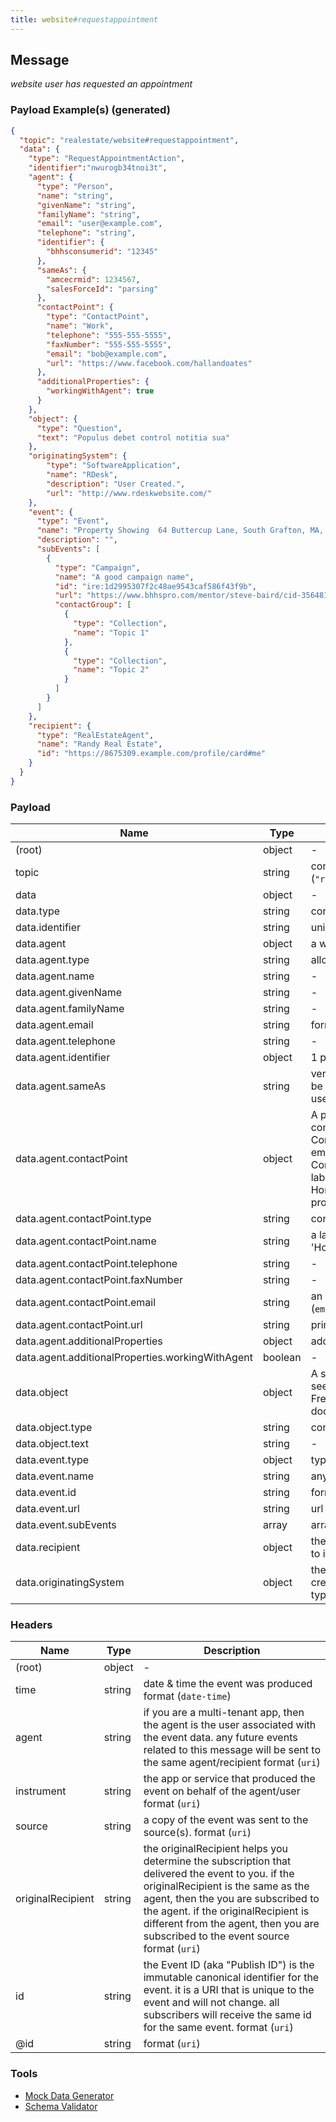 ```yaml
---
title: website#requestappointment
---
```


## Message

_website user has requested an appointment_

### Payload Example(s) (generated)

```json
{
  "topic": "realestate/website#requestappointment",
  "data": {
    "type": "RequestAppointmentAction",
    "identifier":"nwurogb34tnoi3t",
    "agent": {
      "type": "Person",
      "name": "string",
      "givenName": "string",
      "familyName": "string",
      "email": "user@example.com",
      "telephone": "string",
      "identifier": {
        "bhhsconsumerid": "12345"
      },
      "sameAs": {
        "amcecrmid": 1234567,
        "salesForceId": "parsing"
      },
      "contactPoint": {
        "type": "ContactPoint",
        "name": "Work",
        "telephone": "555-555-5555",
        "faxNumber": "555-555-5555",
        "email": "bob@example.com",
        "url": "https://www.facebook.com/hallandoates"
      },
      "additionalProperties": {
        "workingWithAgent": true
      }
    },
    "object": {
      "type": "Question",
      "text": "Populus debet control notitia sua"
    },
    "originatingSystem": {
        "type": "SoftwareApplication",
        "name": "RDesk",
        "description": "User Created.",
        "url": "http://www.rdeskwebsite.com/"
    },
    "event": {
      "type": "Event",
      "name": "Property Showing  64 Buttercup Lane, South Grafton, MA, USA",
      "description": "",
      "subEvents": [
        {
          "type": "Campaign",
          "name": "A good campaign name",
          "id": "ire:1d2995307f2c48ae9543caf586f43f9b",
          "url": "https://www.bhhspro.com/mentor/steve-baird/cid-356481/oh/889-hartford-drive-44035/pid-338005633",
          "contactGroup": [
            {
              "type": "Collection",
              "name": "Topic 1"
            },
            {
              "type": "Collection",
              "name": "Topic 2"
            }
          ]
        }
      ]
    },
    "recipient": {
      "type": "RealEstateAgent",
      "name": "Randy Real Estate",
      "id": "https://8675309.example.com/profile/card#me"
    }
  }
}
```

### Payload

| Name                                             | Type    | Description                                                                                                                                                                                                                                                                                 |
| ------------------------------------------------ | ------- | ------------------------------------------------------------------------------------------------------------------------------------------------------------------------------------------------------------------------------------------------------------------------------------------- |
| (root)                                           | object  | -                                                                                                                                                                                                                                                                                           |
| topic                                            | string  | const (`"realestate/website#requestappointment"`)                                                                                                                                                                                                                                           |
| data                                             | object  | -                                                                                                                                                                                                                                                                                           |
| data.type                                        | string  | const (`"RequestAppointmentAction"`)                                                                                                                                                                                                                                                        |
| data.identifier                | string                           | unique identifier |
| data.agent                                       | object  | a website user/visitor                                                                                                                                                                                                                                                                      |
| data.agent.type                                  | string  | allowed (`"Person"`, `"Contact"`)                                                                                                                                                                                                                                                           |
| data.agent.name                                  | string  | -                                                                                                                                                                                                                                                                                           |
| data.agent.givenName                             | string  | -                                                                                                                                                                                                                                                                                           |
| data.agent.familyName                            | string  | -                                                                                                                                                                                                                                                                                           |
| data.agent.email                                 | string  | format (`email`)                                                                                                                                                                                                                                                                            |
| data.agent.telephone                             | string  | -                                                                                                                                                                                                                                                                                           |
| data.agent.identifier                            | object  | 1 properties                                                                                                                                                                                                                                                                                |
| data.agent.sameAs                                | string  | vendor specific identifier for the user can be shared with other vendors to identify the user format (`uri`)                                                                                                                                                                                |
| data.agent.contactPoint                          | object  | A point of contact for the entity. By convention in the real estate domain, ContactPoints are preferred over telephone, email, and faxNumber so the ContactPoint.name property can be used to label values for example, Work Telephone, Home, as named contactPoint values. >= 3 properties |
| data.agent.contactPoint.type                     | string  | const (`"ContactPoint"`)                                                                                                                                                                                                                                                                    |
| data.agent.contactPoint.name                     | string  | a label for the contactPoint, i.e. 'Work', or 'Home'                                                                                                                                                                                                                                        |
| data.agent.contactPoint.telephone                | string  | -                                                                                                                                                                                                                                                                                           |
| data.agent.contactPoint.faxNumber                | string  | -                                                                                                                                                                                                                                                                                           |
| data.agent.contactPoint.email                    | string  | an email address for the item. format (`email`)                                                                                                                                                                                                                                             |
| data.agent.contactPoint.url                      | string  | primary URL for the item. format (`uri`)                                                                                                                                                                                                                                                    |
| data.agent.additionalProperties                  | object  | additional properties for the website user                                                                                                                                                                                                                                                  |
| data.agent.additionalProperties.workingWithAgent | boolean | -                                                                                                                                                                                                                                                                                           |
| data.object                                      | object  | A specific question - e.g. from a user seeking answers online, or collected in a Frequently Asked Questions (FAQ) document.                                                                                                                                                                 |
| data.object.type                                 | string  | const (`"Question"`)                                                                                                                                                                                                                                                                        |
| data.object.text                                 | string  | -                                                                                                                                                                                                                                                                                           |
| data.event.type                                  | object  | type of the event e.g Campaign                                                                                                                                                                                                                                                              |
| data.event.name                                  | string  | any string name                                                                                                                                                                                                                                                                             |
| data.event.id                                    | string  | format (`uri`)                                                                                                                                                                                                                                                                              |
| data.event.url                                   | string  | url of the event                                                                                                                                                                                                                                                                            |
| data.event.subEvents                             | array   | array of subEvents                                                                                                                                                                                                                                                                          |
| data.recipient                                   | object  | the recipient of an object or action referred to in the message                                                                                                                                                                                                                             |
| data.originatingSystem | object | the original system where this item was created.  Can be of type Thing or any sub-type. |

### Headers

| Name              | Type   | Description                                                                                                                                                                                                                                                                                               |
| ----------------- | ------ | --------------------------------------------------------------------------------------------------------------------------------------------------------------------------------------------------------------------------------------------------------------------------------------------------------- |
| (root)            | object | -                                                                                                                                                                                                                                                                                                         |
| time              | string | date & time the event was produced format (`date-time`)                                                                                                                                                                                                                                                   |
| agent             | string | if you are a multi-tenant app, then the agent is the user associated with the event data. any future events related to this message will be sent to the same agent/recipient format (`uri`)                                                                                                               |
| instrument        | string | the app or service that produced the event on behalf of the agent/user format (`uri`)                                                                                                                                                                                                                     |
| source            | string | a copy of the event was sent to the source(s). format (`uri`)                                                                                                                                                                                                                                             |
| originalRecipient | string | the originalRecipient helps you determine the subscription that delivered the event to you. if the originalRecipient is the same as the agent, then the you are subscribed to the agent. if the originalRecipient is different from the agent, then you are subscribed to the event source format (`uri`) |
| id                | string | the Event ID (aka "Publish ID") is the immutable canonical identifier for the event. it is a URI that is unique to the event and will not change. all subscribers will receive the same id for the same event. format (`uri`)                                                                             |
| @id               | string | format (`uri`)                                                                                                                                                                                                                                                                                            |

### Tools

- [Mock Data Generator](/tools/mock-data-generator)
- [Schema Validator](/tools/validate)
